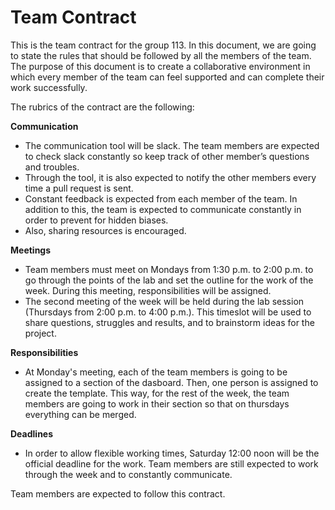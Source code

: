# Team Contract

This is the team contract for the group 113. In this document, we are going to state the rules that should be followed by all the members of the team. The purpose of this document is to create a collaborative environment in which every member of the team can feel supported and can complete their work successfully. 

The rubrics of the contract are the following:

**Communication**
-	The communication tool will be slack. The team members are expected to check slack constantly so keep track of other member’s questions and troubles.
-	Through the tool, it is also expected to notify the other members every time a pull request is sent.
-	Constant feedback is expected from each member of the team. In addition to this, the team is expected to communicate constantly in order to prevent for hidden biases.
-	Also, sharing resources is encouraged.

**Meetings**
-	Team members must meet on Mondays from 1:30 p.m. to 2:00 p.m. to go through the points of the lab and set the outline for the work of the week. During this meeting, responsibilities will be assigned.
-	The second meeting of the week will be held during the lab session (Thursdays from 2:00 p.m. to 4:00 p.m.). This timeslot will be used to share questions, struggles and results, and to brainstorm ideas for the project.

**Responsibilities**
- At Monday's meeting, each of the team members is going to be assigned to a section of the dasboard. Then, one person is assigned to create the template. This way, for the rest of the week, the team members are going to work in their section so that on thursdays everything can be merged.

**Deadlines**
-	In order to allow flexible working times, Saturday 12:00 noon will be the official deadline for the work. Team members are still expected to work through the week and to constantly communicate.

Team members are expected to follow this contract. 

